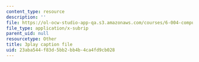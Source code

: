 ```yaml
---
content_type: resource
description: ''
file: https://ol-ocw-studio-app-qa.s3.amazonaws.com/courses/6-004-computation-structures-spring-2017/23aba544f83d5bb2bb4b4ca4fd9cb028_3KJeK-UUADA.vtt
file_type: application/x-subrip
parent_uid: null
resourcetype: Other
title: 3play caption file
uid: 23aba544-f83d-5bb2-bb4b-4ca4fd9cb028
---
```

